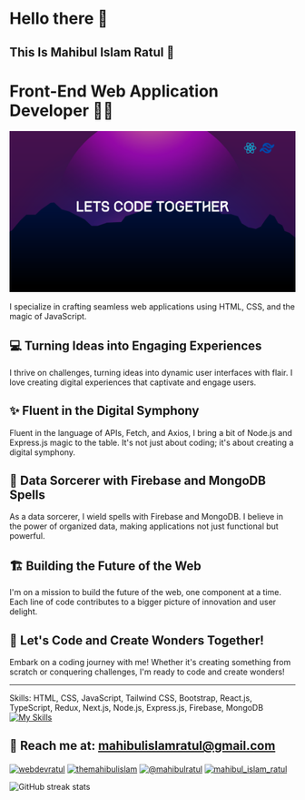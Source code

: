 # Hello there 👋
## This Is Mahibul Islam Ratul 🥰
# Front-End Web Application Developer 👨‍💻
![This Is Mahibul Islam Ratul](https://github.com/webdevratul/webdevratul/blob/main/gitbanner.png)



I specialize in crafting seamless web applications using HTML, CSS, and the magic of JavaScript.

## 💻 Turning Ideas into Engaging Experiences

I thrive on challenges, turning ideas into dynamic user interfaces with flair. I love creating digital experiences that captivate and engage users.

## ✨ Fluent in the Digital Symphony

Fluent in the language of APIs, Fetch, and Axios, I bring a bit of Node.js and Express.js magic to the table. It's not just about coding; it's about creating a digital symphony.

## 🔮 Data Sorcerer with Firebase and MongoDB Spells

As a data sorcerer, I wield spells with Firebase and MongoDB. I believe in the power of organized data, making applications not just functional but powerful.

## 🏗️ Building the Future of the Web

I'm on a mission to build the future of the web, one component at a time. Each line of code contributes to a bigger picture of innovation and user delight.

## 🚀 Let's Code and Create Wonders Together!

Embark on a coding journey with me! Whether it's creating something from scratch or conquering challenges, I'm ready to code and create wonders!

---

Skills: HTML, CSS, JavaScript, Tailwind CSS, Bootstrap, React.js, TypeScript, Redux, Next.js, Node.js, Express.js, Firebase, MongoDB
[![My Skills](https://skillicons.dev/icons?i=html,css,js,react,tailwind,bootstrap,typescript,redux,next,nodejs,express,mongodb,firebase)](https://skillicons.dev)


## 📧 Reach me at:  mahibulislamratul@gmail.com

<p align="left">
<a href="https://linkedin.com/in/webdevratul" target="blank"><img align="center" src="https://raw.githubusercontent.com/rahuldkjain/github-profile-readme-generator/master/src/images/icons/Social/linked-in-alt.svg" alt="webdevratul" height="30" width="40" /></a>
<a href="https://fb.com/themahibulislam" target="blank"><img align="center" src="https://raw.githubusercontent.com/rahuldkjain/github-profile-readme-generator/master/src/images/icons/Social/facebook.svg" alt="themahibulislam" height="30" width="40" /></a>
<a href="https://twitter.com/@mahibulratul" target="blank"><img align="center" src="https://raw.githubusercontent.com/rahuldkjain/github-profile-readme-generator/master/src/images/icons/Social/twitter.svg" alt="@mahibulratul" height="30" width="40" /></a>
<a href="https://instagram.com/mahibul_islam_ratul" target="blank"><img align="center" src="https://raw.githubusercontent.com/rahuldkjain/github-profile-readme-generator/master/src/images/icons/Social/instagram.svg" alt="mahibul_islam_ratul" height="30" width="40" /></a>
</p>

![GitHub streak stats](https://streak-stats.demolab.com/?user=webdevratul)  







